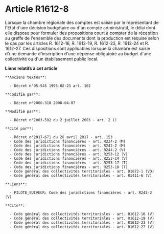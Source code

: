 # Article R1612-8

Lorsque la chambre régionale des comptes est saisie par le représentant de l'Etat d'une décision budgétaire ou d'un compte
administratif, le délai dont elle dispose pour formuler des propositions court à compter de la réception au greffe de
l'ensemble des documents dont la production est requise selon le cas par les articles R. 1612-16, R. 1612-19, 
R. 1612-23, R. 1612-24 et R. 1612-27. Ces dispositions sont applicables lorsque la chambre est saisie d'une demande
d'inscription d'une dépense obligatoire au budget d'une collectivité ou d'un établissement public local.

**Liens relatifs à cet article**

	**Anciens textes**:

	  - Décret n°95-945 1995-08-23 art. 102

	**Codifié par**:

	  - Décret n°2000-318 2000-04-07

	**Modifié par**:

	  - Décret n°2003-592 du 2 juillet 2003 - art. 2 ()

	**Cité par**:

	  - Décret n°2017-671 du 28 avril 2017 - art. 153
	  - Code des juridictions financières - art. R234-2 (M)
	  - Code des juridictions financières - art. R242-2 (M)
	  - Code des juridictions financières - art. R244-2 (V)
	  - Code des juridictions financières - art. R253-12 (V)
	  - Code des juridictions financières - art. R253-14 (V)
	  - Code des juridictions financières - art. R253-17 (T)
	  - Code des juridictions financières - art. R253-18 (T)
	  - Code général des collectivités territoriales - art. D1872-1 (VD)
	  - Code général des collectivités territoriales - art. R1411-6 (V)

	**Liens**:

	  - PILOTE_SUIVEUR: Code des juridictions financières - art. R242-2 (V)

	**Cite**:

	  - Code général des collectivités territoriales - art. R1612-16 (V)
	  - Code général des collectivités territoriales - art. R1612-19 (V)
	  - Code général des collectivités territoriales - art. R1612-23 (V)
	  - Code général des collectivités territoriales - art. R1612-27 (V)
